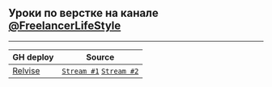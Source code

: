 ## Уроки по верстке на канале [@FreelancerLifeStyle](https://www.youtube.com/@FreelancerLifeStyle)
---
| GH deploy | Source |
|-----------|--------|
| [Relvise](https://a1exfox.github.io/FreelancerLifeStyle/Relvise/) | [`Stream #1`](https://www.youtube.com/watch?v=f-irDQwt1l4) [`Stream #2`](https://www.youtube.com/watch?v=0UUK4VDblXM) |
